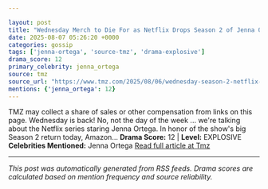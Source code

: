 ```yaml
---

layout: post
title: "Wednesday Merch to Die For as Netflix Drops Season 2 of Jenna Ortega Hit""
date: 2025-08-07 05:26:20 +0000
categories: gossip
tags: ['jenna-ortega', 'source-tmz', 'drama-explosive']
drama_score: 12
primary_celebrity: jenna_ortega
source: tmz
source_url: "https://www.tmz.com/2025/08/06/wednesday-season-2-netflix-merch/""
mentions: {'jenna_ortega': 12}
---
```


TMZ may collect a share of sales or other compensation from links on this page. Wednesday is back! No, not the day of the week ... we're talking about the Netflix series staring Jenna Ortega. In honor of the show's big Season 2 return today, Amazon… **Drama Score:** 12 | **Level:** EXPLOSIVE **Celebrities Mentioned:** Jenna Ortega [Read full article at Tmz](https://www.tmz.com/2025/08/06/wednesday-season-2-netflix-merch/)

---

*This post was automatically generated from RSS feeds. Drama scores are calculated based on mention frequency and source reliability.*